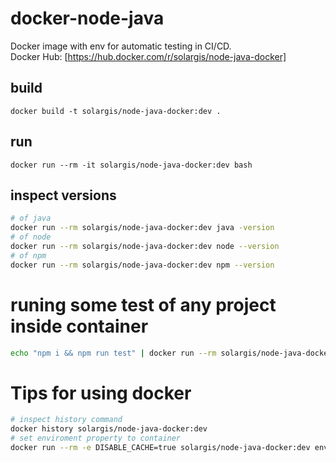 # docker-node-java
Docker image with env for automatic testing in CI/CD. \
Docker Hub: [https://hub.docker.com/r/solargis/node-java-docker]

## build
```
docker build -t solargis/node-java-docker:dev .
```

## run
```
docker run --rm -it solargis/node-java-docker:dev bash
```

## inspect versions
```bash
# of java
docker run --rm solargis/node-java-docker:dev java -version
# of node
docker run --rm solargis/node-java-docker:dev node --version
# of npm
docker run --rm solargis/node-java-docker:dev npm --version
```

# runing some test of any project inside container
```bash
echo "npm i && npm run test" | docker run --rm solargis/node-java-docker:dev -v </full/path/to/project>:/root/workdir bash
```


# Tips for using docker
```bash
# inspect history command
docker history solargis/node-java-docker:dev
# set enviroment property to container
docker run --rm -e DISABLE_CACHE=true solargis/node-java-docker:dev env
``` 